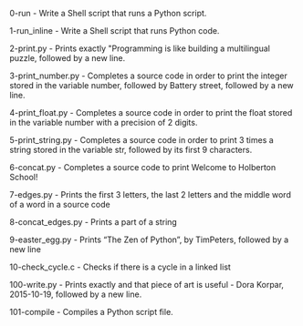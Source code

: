 0-run - Write a Shell script that runs a Python script.

1-run_inline - Write a Shell script that runs Python code.

2-print.py - Prints exactly "Programming is like building a multilingual puzzle, followed by a new line.

3-print_number.py - Completes a source code in order to print the integer stored in the variable number, followed by Battery street, followed by a new line.

4-print_float.py - Completes a source code in order to print the float stored in the variable number with a precision of 2 digits.

5-print_string.py - Completes a source code in order to print 3 times a string stored in the variable str, followed by its first 9 characters.

6-concat.py - Completes a source code to print Welcome to Holberton School!

7-edges.py - Prints the first 3 letters, the last 2 letters and the middle word of a word in a source code

8-concat_edges.py - Prints a part of a string

9-easter_egg.py - Prints “The Zen of Python”, by TimPeters, followed by a new line

10-check_cycle.c - Checks if there is a cycle in a linked list

100-write.py - Prints exactly and that piece of art is useful - Dora Korpar, 2015-10-19, followed by a new line.

101-compile - Compiles a Python script file.
